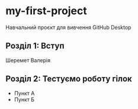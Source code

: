 # my-first-project
 Навчальний проєкт для вивчення GitHub Desktop
## Розділ 1: Вступ
Шеремет Валерія
## Розділ 2: Тестуємо роботу гілок 
*   Пункт А
*   Пункт Б
